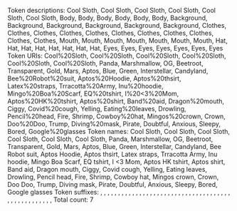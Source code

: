 Token descriptions:
Cool Sloth, Cool Sloth, Cool Sloth, Cool Sloth, Cool Sloth, Cool Sloth, Body, Body, Body, Body, Body, Body, Background, Background, Background, Background, Background, Background, Clothes, Clothes, Clothes, Clothes, Clothes, Clothes, Clothes, Clothes, Clothes, Clothes, Clothes, Mouth, Mouth, Mouth, Mouth, Mouth, Mouth, Mouth, Hat, Hat, Hat, Hat, Hat, Hat, Hat, Hat, Eyes, Eyes, Eyes, Eyes, Eyes, Eyes, Eyes
Token URIs:
Cool%20Sloth, Cool%20Sloth, Cool%20Sloth, Cool%20Sloth, Cool%20Sloth, Cool%20Sloth, Panda, Marshmallow, OG, Beetroot, Transparent, Gold, Mars, Aptos, Blue, Green, Interstellar, Candyland, Bee%20Robot%20suit, Aptos%20Hoodie, Aptos%20thsirt, Latex%20straps, Trracotta%20Army, Inu%20hoodie, Mingo%20Boa%20Scarf, EQ%20tshirt, I%20<3%20Mom, Aptos%20HK%20tshirt, Aptos%20shirt, Band%20aid, Dragon%20mouth, Ciggy, Covid%20cough, Yelling, Eating%20leaves, Drowling, Pencil%20head, Fire, Shrimp, Cowboy%20hat, Mingos%20crown, Crown, Doo%20Doo, Trump, Diving%20mask, Pirate, Doubtful, Anxious, Sleepy, Bored, Google%20glasses
Token names:
Cool Sloth, Cool Sloth, Cool Sloth, Cool Sloth, Cool Sloth, Cool Sloth, Panda, Marshmallow, OG, Beetroot, Transparent, Gold, Mars, Aptos, Blue, Green, Interstellar, Candyland, Bee Robot suit, Aptos Hoodie, Aptos thsirt, Latex straps, Trracotta Army, Inu hoodie, Mingo Boa Scarf, EQ tshirt, I <3 Mom, Aptos HK tshirt, Aptos shirt, Band aid, Dragon mouth, Ciggy, Covid cough, Yelling, Eating leaves, Drowling, Pencil head, Fire, Shrimp, Cowboy hat, Mingos crown, Crown, Doo Doo, Trump, Diving mask, Pirate, Doubtful, Anxious, Sleepy, Bored, Google glasses
Token suffixes:
, , , , , , , , , , , , , , , , , , , , , , , , , , , , , , , , , , , , , , , , , , , , , , , , , , 
Total count: 7
